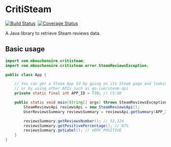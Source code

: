 # CritiSteam
[![Build Status](https://travis-ci.org/mbouchenoire/critisteam.svg?branch=master)](https://travis-ci.org/mbouchenoire/critisteam)&nbsp;
[![Coverage Status](https://coveralls.io/repos/github/mbouchenoire/critisteam/badge.svg?branch=master)](https://coveralls.io/github/mbouchenoire/critisteam?branch=master)

A Java library to retrieve Steam reviews data.

## Basic usage
```java
import com.mbouchenoire.critisteam;
import com.mbouchenoire.critisteam.error.SteamReviewsException;

public class App {

    // You can get a Steam App Id by going on its Steam page and looking at the URL,
    // or by using other APIs such as go-ive/steam-api
    private static final int APP_ID = 730; // CS:GO

    public static void main(String[] args) throws SteamReviewsException {
        SteamReviewsApi reviewsApi = new SteamReviewsApi();
        UserReviewsSummary reviewsSummary = reviewsApi.getSummary(APP_ID, TimePeriod.RECENT);

        reviewsSummary.getReviewsNumber(); // 53,124
        reviewsSummary.getPositivePercentage(); // 87%
        reviewsSummary.getLabel(); // VERY_POSITIVE
    }
}
```
